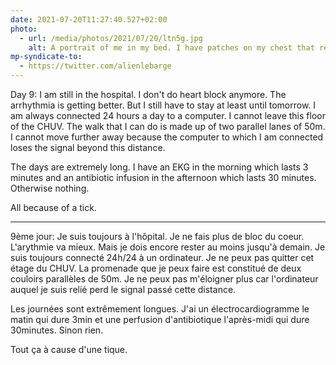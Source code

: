 ```yaml
---
date: 2021-07-20T11:27:40.527+02:00
photo:
  - url: /media/photos/2021/07/20/ltn5g.jpg
    alt: A portrait of me in my bed. I have patches on my chest that record my heartbeat
mp-syndicate-to:
  - https://twitter.com/alienlebarge
---
```

Day 9: I am still in the hospital. I don't do heart block anymore. The arrhythmia is getting better. But I still have to stay at least until tomorrow. I am always connected 24 hours a day to a computer. I cannot leave this floor of the CHUV. The walk that I can do is made up of two parallel lanes of 50m. I cannot move further away because the computer to which I am connected loses the signal beyond this distance.

The days are extremely long. I have an EKG in the morning which lasts 3 minutes and an antibiotic infusion in the afternoon which lasts 30 minutes. Otherwise nothing.

All because of a tick.

---

9ème jour: Je suis toujours à l'hôpital. Je ne fais plus de bloc du coeur. L'arythmie va mieux. Mais je dois encore rester au moins jusqu'à demain. Je suis toujours connecté 24h/24 à un ordinateur. Je ne peux pas quitter cet étage du CHUV. La promenade que je peux faire est constitué de deux couloirs parallèles de 50m. Je ne peux pas m'éloigner plus car l'ordinateur auquel je suis relié perd le signal passé cette distance.

Les journées sont extrêmement longues. J'ai un électrocardiogramme le matin qui dure 3min et une perfusion d'antibiotique l'après-midi qui dure 30minutes. Sinon rien.

Tout ça à cause d'une tique.
